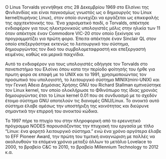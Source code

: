 Ο Linus Torvalds γεννήθηκε στις 28 Δεκεμβρίου 1969 στο Ελσίνκι της Φινλανδίας και είναι παγκοσμίως γνωστός ως ο δημιουργός του 
Linux kernel(πυρήνας Linux), στον οποίο συνεχίζει να εργάζεται ως επικεφαλής της αρχιτεκτονικής του. 'Eνα χαρισματικό παιδί, ο Torvalds, 
απέκτησε ενδιαφέρον για τους ηλεκτρονικούς υπολογιστές μόλις στην ηλικία των 11  όταν απέκτησε έναν Commodore VIC-20 στον οποίο ξεκίνησε 
να προγραμματίζει για πρώτη φορα. Έπειτα απέκτησε έναν Sinclair QL στον οποίο επεξεργάστηκε εκτενώς το λειτουργικό του σύστημα, 
δημιουργώντας τον δικό του συμβολομεταφραστή και επεξεργαστή κειμένου, καθώς και μερικά παιχνίδια. 

Αυτό το ενδιαφέρον για τους υπολογιστές οδήγησε τον Torvalds στο πανεπιστήμιο του Ελσίνκι όπου κατα την περίοδο φοίτησής του ήρθε 
για πρωτη φορα σε επαφή με το UNIX και το 1991, χρησιμοποιώντας τον προσωπικό του υπολογιστή, το λειτουργικό σύστημα MINIX(mini-UNIX) 
και την Γενική Άδεια Δημόσιας Χρήσης GNU του Richard Stallman εμπνεύστηκε τον Linux kernel, τον οποίο ολοκλήρωσε το 
Φθινόπωρο της ίδιας χρονιάς δημιουργώντας έτσι το  Linux kernel 0.01 που σε συνδυασμό με το σχεδόν έτοιμο σύστημα GNU αποτελούν 
τις διανομές GNU/Linux. Το ανοικτό αυτό σύστημα έλαβε αμέσως την υποστήριξη της κοινότητας και διεύρυνε σημαντικά την επιρροή 
του ανοικτού κώδικα. 

Το 1997 πήρε το πτυχίο του στην πληροφορική από το ερευνητικό πρόγραμμα NODES παρουσιάζοντας την πτυχιακή του εργασία με τίτλο “Linux: 
ένα φορητό λειτουργικό σύστημα.” ενώ ένα χρόνο αργότερα έλαβε το EFF Pioneer Award, την πρώτη του τιμιτική αναγνώριση με πολλές 
να ακολουθούν τα επόμενα χρόνια μεταξύ άλλων το μετάλιο Lovelace το 2000, το βραβείο C&C το 2010, το βραβείο 
Millennium Technology το 2012 κ.α.  
